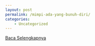 ```yaml
---
layout: post
permalink: /mimpi-ada-yang-bunuh-diri/
categories:
    - Uncategorized
---
```


[Baca Selengkapnya](/09)